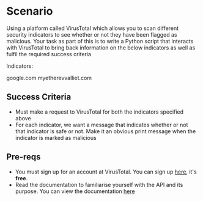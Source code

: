 # Scenario

Using a platform called VirusTotal which allows you to scan different security indicators to see whether or not they have been flagged as malicious. Your task as part of this is to write a Python script that interacts with VirusTotal to bring back information on the below indicators as well as fulfil the required success criteria

Indicators:

google.com
myetherevvalliet.com

## Success Criteria

* Must make a request to VirusTotal for both the indicators specified above
* For each indicator, we want a message that indicates whether or not that indicator is safe or not. Make it an obvious print message when the indicator is marked as malicious

## Pre-reqs

* You must sign up for an account at VirusTotal. You can sign up [here](https://www.virustotal.com/gui/join-us), it's **free**.
* Read the documentation to familiarise yourself with the API and its purpose. You can view the documentation [here](https://support.virustotal.com/hc/en-us/articles/115002739245-Searching)
